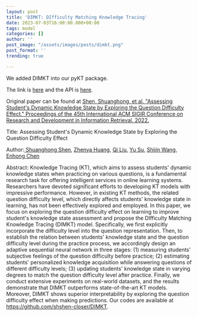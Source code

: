 ```yaml
---
layout: post
title: 'DIMKT: DIfficulty Matching Knowledge Tracing'
date: 2023-07-03T16:00:00.000+00:00
tags: model
categories: []
author: ''
post_image: "/assets/images/posts/dimkt.png"
post_format: ''
trending: true

---
```

We added DIMKT into our pyKT package.

The link is [here](https://pykt-toolkit.readthedocs.io/en/latest/models.html#dimkt) and the API is [here](https://pykt-toolkit.readthedocs.io/en/latest/pykt.models.html#module-pykt.models.dimkt).

Original paper can be found at [Shen, Shuanghong, et al. "Assessing Student's Dynamic Knowledge State by Exploring the Question Difficulty Effect." Proceedings of the 45th International ACM SIGIR Conference on Research and Development in Information Retrieval. 2022.](https://dl.acm.org/doi/pdf/10.1145/3477495.3531939)

Title: Assessing Student's Dynamic Knowledge State by Exploring the Question Difficulty Effect

Author:[ Shuanghong Shen](https://dl.acm.org/profile/99659564615), [Zhenya Huang](https://dl.acm.org/profile/99659086161), [Qi Liu](https://dl.acm.org/profile/83358683257), [Yu Su](https://dl.acm.org/profile/99658749238), [Shijin Wang](https://dl.acm.org/profile/99659455473), [Enhong Chen](https://dl.acm.org/profile/81323488612)

Abstract: Knowledge Tracing (KT), which aims to assess students' dynamic knowledge states when practicing on various questions, is a fundamental research task for offering intelligent services in online learning systems. Researchers have devoted significant efforts to developing KT models with impressive performance. However, in existing KT methods, the related question difficulty level, which directly affects students' knowledge state in learning, has not been effectively explored and employed. In this paper, we focus on exploring the question difficulty effect on learning to improve student's knowledge state assessment and propose the DIfficulty Matching Knowledge Tracing (DIMKT) model. Specifically, we first explicitly incorporate the difficulty level into the question representation. Then, to establish the relation between students' knowledge state and the question difficulty level during the practice process, we accordingly design an adaptive sequential neural network in three stages: (1) measuring students' subjective feelings of the question difficulty before practice; (2) estimating students' personalized knowledge acquisition while answering questions of different difficulty levels; (3) updating students' knowledge state in varying degrees to match the question difficulty level after practice. Finally, we conduct extensive experiments on real-world datasets, and the results demonstrate that DIMKT outperforms state-of-the-art KT models. Moreover, DIMKT shows superior interpretability by exploring the question difficulty effect when making predictions. Our codes are available at https://github.com/shshen-closer/DIMKT.